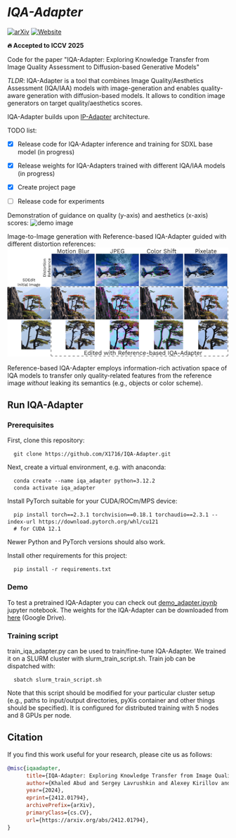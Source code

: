 # ___***IQA-Adapter***___

[![arXiv](https://img.shields.io/badge/arXiv-2412.01794-b31b1b.svg)](https://arxiv.org/abs/2412.01794)
[![Website](https://img.shields.io/badge/🌎-Website-blue.svg)](https://x1716.github.io/IQA-Adapter/)

**🔥 Accepted to ICCV 2025**

Code for the paper "IQA-Adapter: Exploring Knowledge Transfer from Image Quality Assessment to Diffusion-based Generative Models"

*TLDR*: IQA-Adapter is a tool that combines Image Quality/Aesthetics Assessment (IQA/IAA) models with image-generation and enables quality-aware generation with diffusion-based models. It allows to condition image generators on target quality/aesthetics scores.

IQA-Adapter builds upon [IP-Adapter](https://github.com/tencent-ailab/IP-Adapter) architecture.

TODO list:
- [x] Release code for IQA-Adapter inference and training for SDXL base model (in progress)
- [x] Release weights for IQA-Adapters trained with different IQA/IAA models (in progress)
- [x] Create project page
- [ ] Release code for experiments


Demonstration of guidance on quality (y-axis) and aesthetics (x-axis) scores:
![demo image](/assets/2d_viz.png)

Image-to-Image generation with Reference-based IQA-Adapter guided with different distortion references:
![demo image](/assets/refenence_example.jpg)

Reference-based IQA-Adapter employs information-rich activation space of IQA models to transfer only quality-related features from the reference image *without* leaking its semantics (e.g., objects or color scheme).

## Run IQA-Adapter

### Prerequisites

First, clone this repository:

      git clone https://github.com/X1716/IQA-Adapter.git

Next, create a virtual environment, e.g. with anaconda:

      conda create --name iqa_adapter python=3.12.2
      conda activate iqa_adapter

Install PyTorch suitable for your CUDA/ROCm/MPS device:

      pip install torch==2.3.1 torchvision==0.18.1 torchaudio==2.3.1 --index-url https://download.pytorch.org/whl/cu121 
      # for CUDA 12.1

Newer Python and PyTorch versions should also work.

Install other requirements for this project:

      pip install -r requirements.txt

### Demo 

To test a pretrained IQA-Adapter you can check out [demo_adapter.ipynb](./demo_adapter.ipynb) jupyter notebook. The weights for the IQA-Adapter can be downloaded from [here](https://drive.google.com/drive/folders/1jVYM96nbk0pUV4HSHiUzWGlTSLg-dv5h?usp=sharing) (Google Drive).

### Training script

train_iqa_adapter.py can be used to train/fine-tune IQA-Adapter. We trained it on a SLURM cluster with slurm_train_script.sh. Train job can be dispatched with:

      sbatch slurm_train_script.sh
Note that this script should be modified for your particular cluster setup (e.g., paths to input/output directories, pyXis container and other things should be specified). It is configured for distributed training with 5 nodes and 8 GPUs per node.

## Citation
If you find this work useful for your research, please cite us as follows:
```bibtex
@misc{iqaadapter,
      title={IQA-Adapter: Exploring Knowledge Transfer from Image Quality Assessment to Diffusion-based Generative Models}, 
      author={Khaled Abud and Sergey Lavrushkin and Alexey Kirillov and Dmitriy Vatolin},
      year={2024},
      eprint={2412.01794},
      archivePrefix={arXiv},
      primaryClass={cs.CV},
      url={https://arxiv.org/abs/2412.01794}, 
}
```
